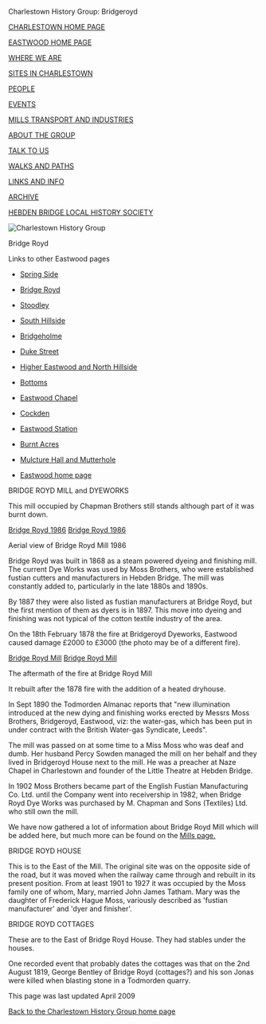 

Charlestown History Group: Bridgeroyd


[CHARLESTOWN HOME PAGE](../index.html)


[EASTWOOD HOME PAGE](../eastwood.html)


[WHERE WE ARE](../maps.html)


[SITES IN CHARLESTOWN](../places.html)


[PEOPLE](../people.html)


[EVENTS](../events.html)


[MILLS TRANSPORT AND INDUSTRIES](../mills.html)


[ABOUT THE GROUP](../about.html)


[TALK TO US](../contact.html)


[WALKS AND PATHS](../thewalk.html)


[LINKS AND INFO](../links.html)


[ARCHIVE](../archive.html)


[HEBDEN BRIDGE LOCAL HISTORY SOCIETY](http://www.hebdenbridgehistory.org.uk)


![Charlestown History Group](../images/chg.gif)


Bridge Royd


Links to other Eastwood pages


-  [Spring Side](springside.html)

-  [Bridge Royd](bridgeroyd.html)

-  [Stoodley](stoodley.html)

-  [South Hillside](southhillside.html)

-  [Bridgeholme](bridgeholme.html)

-  [Duke Street](dukestreet.html)

-  [Higher Eastwood and North Hillside](highereastwood.html)


-  [Bottoms](bottoms.html)

-  [Eastwood Chapel](chapel.html)

-  [Cockden](cockden.html)

-  [Eastwood Station](station.html)

-  [Burnt Acres](burnt.html)

-  [Mulcture Hall and Mutterhole](mulcture.html)

-  [Eastwood home page](index.html)


BRIDGE ROYD MILL and DYEWORKS


This mill occupied by Chapman Brothers still stands although part of it was burnt down.


[Bridge Royd 1986](photos/temp.html) [Bridge Royd 1986](../photos5/bridgeroydaerial.jpg)

Aerial view of Bridge Royd Mill 1986


Bridge Royd was built in 1868 as a steam powered dyeing and finishing mill.  The current Dye Works was used by Moss Brothers, who were established fustian cutters and manufacturers in Hebden Bridge. The mill was constantly added to, particularly in the late 1880s and 1890s.


By 1887 they were also listed as fustian manufacturers at Bridge Royd, but the first mention of them as dyers is in 1897. This move into dyeing and finishing was not typical of the cotton textile industry of the area.


On the 18th February 1878 the fire at Bridgeroyd Dyeworks, Eastwood caused damage £2000 to £3000 (the photo may be of a different fire).


[Bridge Royd Mill](photos/temp.html) [Bridge Royd Mill](../photos/bridgroydmillfire.jpg)

The aftermath of the fire at Bridge Royd Mill


It rebuilt after the 1878 fire with the addition of a heated dryhouse.


In Sept 1890 the Todmorden Almanac reports that "new illumination introduced at the new dying and finishing works erected by Messrs Moss Brothers, Bridgeroyd, Eastwood, viz: the water-gas, which has been put in under contract with the British Water-gas Syndicate, Leeds".


The mill was passed on at some time to a Miss Moss who was deaf and dumb. Her husband Percy Sowden managed the mill on her behalf and they lived in Bridgeroyd House next to the mill. He was a preacher at Naze Chapel in Charlestown and founder of the Little Theatre at Hebden Bridge.


In 1902 Moss Brothers became part of the English Fustian Manufacturing Co. Ltd. until the Company went into receivership in 1982, when Bridge Royd Dye Works was purchased by M. Chapman and Sons (Textiles) Ltd. who still own the mill.


We have now gathered a lot of information about Bridge Royd Mill which will be added here, but much more can be found on the  [Mills page.](../mills.html)


BRIDGE ROYD HOUSE


This is to the East of the Mill. The original site was on the opposite side of the road, but it was moved when the railway came through and rebuilt in its present position. From at least 1901 to 1927 it was occupied by the
Moss family one of whom, Mary, married John James Tatham. Mary was the
daughter of Frederick Hague Moss, variously described as 'fustian
manufacturer' and 'dyer and finisher'.


BRIDGE ROYD COTTAGES


These are to the East of Bridge Royd House. They had stables under the houses.


One recorded event that probably dates the cottages was that on the 2nd August 1819, George Bentley of Bridge Royd (cottages?) and his son Jonas were killed when blasting stone in a Todmorden quarry.


This page was last updated April 2009


[Back to the Charlestown History Group home page](http://www.charlestownhistory.org.uk)
